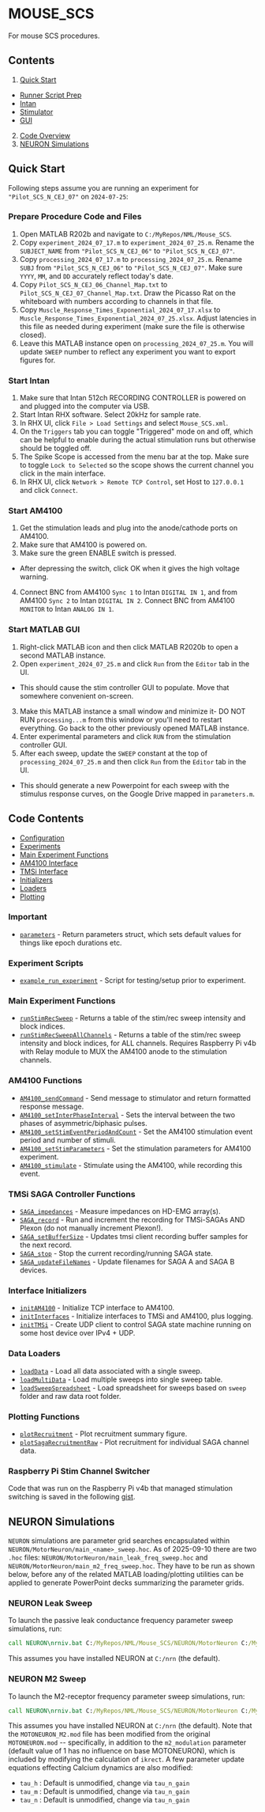 # MOUSE_SCS #  
For mouse SCS procedures.  

## Contents ##
1. [Quick Start](#quick-start)
  + [Runner Script Prep](#prepare-procedure-code-and-files)
  + [Intan](#start-intan)
  + [Stimulator](#start-am4100)
  + [GUI](#start-matlab-gui)
2. [Code Overview](#code-contents)
3. [NEURON Simulations](#neuron-simulations)

## Quick Start ##
Following steps assume you are running an experiment for `"Pilot_SCS_N_CEJ_07"` on `2024-07-25`:  

### Prepare Procedure Code and Files ###  
1. Open MATLAB R202b and navigate to `C:/MyRepos/NML/Mouse_SCS`.  
1. Copy `experiment_2024_07_17.m` to `experiment_2024_07_25.m`. Rename the `SUBJECT_NAME` from `"Pilot_SCS_N_CEJ_06"` to `"Pilot_SCS_N_CEJ_07"`.  
2. Copy `processing_2024_07_17.m` to `processing_2024_07_25.m`. Rename `SUBJ` from `"Pilot_SCS_N_CEJ_06"` to `"Pilot_SCS_N_CEJ_07"`. Make sure `YYYY`, `MM`, and `DD` accurately reflect today's date. 
3. Copy `Pilot_SCS_N_CEJ_06_Channel_Map.txt` to `Pilot_SCS_N_CEJ_07_Channel_Map.txt`. Draw the Picasso Rat on the whiteboard with numbers according to channels in that file.  
4. Copy `Muscle_Response_Times_Exponential_2024_07_17.xlsx` to `Muscle_Response_Times_Exponential_2024_07_25.xlsx`. Adjust latencies in this file as needed during experiment (make sure the file is otherwise closed).  
5. Leave this MATLAB instance open on `processing_2024_07_25.m`. You will update `SWEEP` number to reflect any experiment you want to export figures for.  

### Start Intan ###
1. Make sure that Intan 512ch RECORDING CONTROLLER is powered on and plugged into the computer via USB.
2. Start Intan RHX software. Select 20kHz for sample rate.  
3. In RHX UI, click `File > Load Settings` and select `Mouse_SCS.xml`.  
4. On the `Triggers` tab you can toggle "Triggered" mode on and off, which can be helpful to enable during the actual stimulation runs but otherwise should be toggled off.  
5. The Spike Scope is accessed from the menu bar at the top. Make sure to toggle `Lock to Selected` so the scope shows the current channel you click in the main interface.  
6. In RHX UI, click `Network > Remote TCP Control`, set Host to `127.0.0.1` and click `Connect`.  

### Start AM4100 ### 
1. Get the stimulation leads and plug into the anode/cathode ports on AM4100.
2. Make sure that AM4100 is powered on.
3. Make sure the green ENABLE switch is pressed.  
  + After depressing the switch, click OK when it gives the high voltage warning.  
4. Connect BNC from AM4100 `Sync 1` to Intan `DIGITAL IN 1`, and from AM4100 `Sync 2` to Intan `DIGITAL IN 2`. Connect BNC from AM4100 `MONITOR` to Intan `ANALOG IN 1`.  

### Start MATLAB GUI ###
1. Right-click MATLAB icon and then click MATLAB R2020b to open a second MATLAB instance.
2. Open `experiment_2024_07_25.m` and click `Run` from the `Editor` tab in the UI.  
  + This should cause the stim controller GUI to populate. Move that somewhere convenient on-screen.  
3. Make this MATLAB instance a small window and minimize it- DO NOT RUN `processing...m` from this window or you'll need to restart everything. Go back to the other previously opened MATLAB instance.  
4. Enter experimental parameters and click `RUN` from the stimulation controller GUI.  
5. After each sweep, update the `SWEEP` constant at the top of `processing_2024_07_25.m` and then click `Run` from the `Editor` tab in the UI.  
  + This should generate a new Powerpoint for each sweep with the stimulus response curves, on the Google Drive mapped in `parameters.m`.   

## Code Contents ##  
* [Configuration](#important)
* [Experiments](#experiment-scripts)
* [Main Experiment Functions](#main-experiment-functions)
* [AM4100 Interface](#am4100-functions)
* [TMSi Interface](#tmsi-saga-controller-functions)
* [Initializers](#interface-initializers)
* [Loaders](#data-loaders)
* [Plotting](#plotting-functions)

### Important ###  
 + [`parameters`](parameters.m) - Return parameters struct, which sets default values for things like epoch durations etc.  

### Experiment Scripts ###  
 + [`example_run_experiment`](example_run_experiment.m) - Script for testing/setup prior to experiment.  

### Main Experiment Functions ###  
 + [`runStimRecSweep`](runStimRecSweep.m) - Returns a table of the stim/rec sweep intensity and block indices.  
 + [`runStimRecSweepAllChannels`](runStimRecSweepAllChannels.m) - Returns a table of the stim/rec sweep intensity and block indices, for ALL channels. Requires Raspberry Pi v4b with Relay module to MUX the AM4100 anode to the stimulation channels. 

### AM4100 Functions ###  
 + [`AM4100_sendCommand`](AM4100_sendCommand.m) - Send message to stimulator and return formatted response message.  
 + [`AM4100_setInterPhaseInterval`](AM4100_setInterPhaseInterval.m) - Sets the interval between the two phases of asymmetric/biphasic pulses.  
 + [`AM4100_setStimEventPeriodAndCount`](AM4100_setStimEventPeriodAndCount.m) - Set the AM4100 stimulation event period and number of stimuli.  
 + [`AM4100_setStimParameters`](AM4100_setStimParameters.m) - Set the stimulation parameters for AM4100 experiment.  
 + [`AM4100_stimulate`](AM4100_stimulate.m) - Stimulate using the AM4100, while recording this event.  

### TMSi SAGA Controller Functions ###  
 + [`SAGA_impedances`](SAGA_impedances.m) - Measure impedances on HD-EMG array(s).  
 + [`SAGA_record`](SAGA_record.m) - Run and increment the recording for TMSi-SAGAs AND Plexon (do not manually increment Plexon!).  
 + [`SAGA_setBufferSize`](SAGA_setBufferSize.m) - Updates tmsi client recording buffer samples for the next record.  
 + [`SAGA_stop`](SAGA_stop.m) - Stop the current recording/running SAGA state.  
 + [`SAGA_updateFileNames`](SAGA_updateFileNames.m) - Update filenames for SAGA A and SAGA B devices.  

### Interface Initializers ###  
 + [`initAM4100`](initAM4100.m) - Initialize TCP interface to AM4100.  
 + [`initInterfaces`](initInterfaces.m) - Initialize interfaces to TMSi and AM4100, plus logging.  
 + [`initTMSi`](initTMSi.m) - Create UDP client to control SAGA state machine running on some host device over IPv4 + UDP.  

### Data Loaders ###  
 + [`loadData`](loadData.m) - Load all data associated with a single sweep.  
 + [`loadMultiData`](loadMultiData.m) - Load multiple sweeps into single sweep table.  
 + [`loadSweepSpreadsheet`](loadSweepSpreadsheet.m) - Load spreadsheet for sweeps based on `sweep` folder and raw data root folder.  

### Plotting Functions ###  
 + [`plotRecruitment`](plotRecruitment.m) - Plot recruitment summary figure.  
 + [`plotSagaRecruitmentRaw`](plotSagaRecruitmentRaw.m) - Plot recruitment for individual SAGA channel data.  

### Raspberry Pi Stim Channel Switcher ###  
Code that was run on the Raspberry Pi v4b that managed stimulation switching is saved in the following [gist](https://gist.github.com/m053m716/467d81521e5ea66db066c23a15b5570e).

## NEURON Simulations ##
`NEURON` simulations are parameter grid searches encapsulated within `NEURON/MotorNeuron/main_<name>_sweep.hoc`. As of 2025-09-10 there are two `.hoc` files: `NEURON/MotorNeuron/main_leak_freq_sweep.hoc` and `NEURON/MotorNeuron/main_m2_freq_sweep.hoc`. They have to be run as shown below, before any of the related MATLAB loading/plotting utilities can be applied to generate PowerPoint decks summarizing the parameter grids.  

### NEURON Leak Sweep ###
To launch the passive leak conductance frequency parameter sweep simulations, run:  
```bat
call NEURON\nrniv.bat C:/MyRepos/NML/Mouse_SCS/NEURON/MotorNeuron C:/MyRepos/NML/Mouse_SCS/NEURON/MotorNeuron/main_leak_freq_sweep.hoc out_leak C:/nrn/bin
```
This assumes you have installed NEURON at `C:/nrn` (the default). 

### NEURON M2 Sweep ###
To launch the M2-receptor frequency parameter sweep simulations, run: 
```bat
call NEURON\nrniv.bat C:/MyRepos/NML/Mouse_SCS/NEURON/MotorNeuron C:/MyRepos/NML/Mouse_SCS/NEURON/MotorNeuron/main_m2_freq_sweep.hoc out_m2 C:/nrn/bin
```
This assumes you have installed NEURON at `C:/nrn` (the default). 
Note that the `MOTONEURON_M2.mod` file has been modified from the original `MOTONEURON.mod` -- specifically, in addition to the `m2_modulation` parameter (default value of 1 has no influence on base MOTONEURON), which is included by modifying the calculation of `ikrect`. A few parameter update equations effecting Calcium dynamics are also modified:
* `tau_h` : Default is unmodified, change via `tau_n_gain`
* `tau_m` : Default is unmodified, change via `tau_n_gain`
* `tau_n` : Default is unmodified, change via `tau_n_gain`